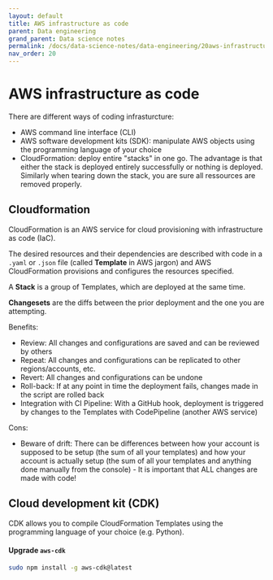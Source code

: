 ```yaml
---
layout: default
title: AWS infrastructure as code
parent: Data engineering
grand_parent: Data science notes
permalink: /docs/data-science-notes/data-engineering/20aws-infrastructure-as-code/
nav_order: 20
---
```


# AWS infrastructure as code

There are different ways of coding infrasturcture:

* AWS command line interface (CLI)
* AWS software development kits (SDK): manipulate AWS objects using the programming language of your choice
* CloudFormation: deploy entire "stacks" in one go. The advantage is that either the stack is deployed entirely successfully or nothing is deployed. Similarly when tearing down the stack, you are sure all ressources are removed properly.

## Cloudformation

CloudFormation is an AWS service for cloud provisioning with infrastructure as code (IaC).

The desired resources and their dependencies are described  with code in a `.yaml` or `.json` file (called **Template** in AWS jargon) and AWS CloudFormation provisions and configures the resources specified.

A **Stack** is a group of Templates, which are deployed at the same time.

**Changesets** are the diffs between the prior deployment and the one you are attempting.

Benefits:

* Review: All changes and configurations are saved and can be reviewed by others
* Repeat: All changes and configurations can be replicated to other regions/accounts, etc.
* Revert: All changes and configurations can be undone
* Roll-back: If at any point in time the deployment fails, changes made in the script are rolled back
* Integration with CI Pipeline: With a GitHub hook, deployment is triggered by changes to the Templates with CodePipeline (another AWS service)

Cons:

* Beware of drift: There can be differences between how your account is supposed to be setup (the sum of all your templates) and how your account is actually setup (the sum of all your templates and anything done manually from the console) - It is important that ALL changes are made with code!

## Cloud development kit (CDK)

CDK allows you to compile CloudFormation Templates using the programming language of your choice (e.g. Python).

#### Upgrade `aws-cdk`

```bash
sudo npm install -g aws-cdk@latest
```
